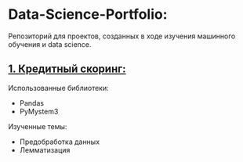 # Data-Science-Portfolio:

Репозиторий для проектов, созданных в ходе изучения машинного обучения и data science.   

## [1. Кредитный скоринг:](/Credit-Scoring)
Использованные библиотеки:
* Pandas 
* PyMystem3

Изученные темы:
* Предобработка данных
* Лемматизация

